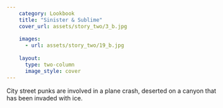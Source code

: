 ```yaml
---
    category: Lookbook
    title: "Sinister & Sublime"
    cover_url: assets/story_two/3_b.jpg
    
    images:
      - url: assets/story_two/19_b.jpg
    
    layout:
      type: two-column
      image_style: cover
---
```


City street punks are involved in a plane crash, deserted on a canyon that has been invaded with ice.

<img data-media-id="images:1" >